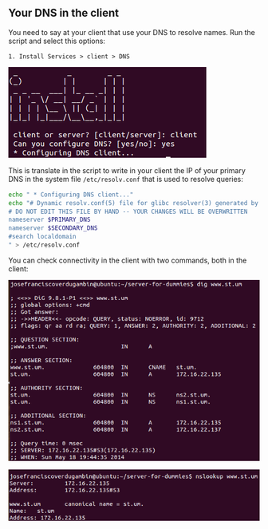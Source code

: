 ## Your DNS in the client

You need to say at your client that use your DNS to resolve names. Run the script and select this options:

```
1. Install Services > client > DNS
```

![](../../assets/dns-install.png)


This is translate in the script to write in your client the IP of your primary DNS in the system file `/etc/resolv.conf` that is used to resolve queries:

```bash
echo " * Configuring DNS client..."
echo "# Dynamic resolv.conf(5) file for glibc resolver(3) generated by resolvconf(8)
# DO NOT EDIT THIS FILE BY HAND -- YOUR CHANGES WILL BE OVERWRITTEN
nameserver $PRIMARY_DNS
nameserver $SECONDARY_DNS
#search localdomain
" > /etc/resolv.conf
```

You can check connectivity in the client with two commands, both in the client:

![](../../assets/dns-dig.png)

![](../../assets/dns-look.png)
